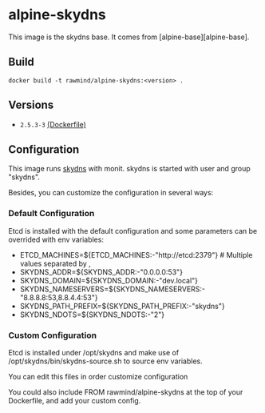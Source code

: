 alpine-skydns 
==============

This image is the skydns base. It comes from [alpine-base][alpine-base].

## Build

```
docker build -t rawmind/alpine-skydns:<version> .
```

## Versions

- `2.5.3-3` [(Dockerfile)](https://github.com/rawmind0/alpine-skydns/blob/2.5.3-3/Dockerfile)

## Configuration

This image runs [skydns][skydns] with monit. skydns is started with user and group "skydns".

Besides, you can customize the configuration in several ways:

### Default Configuration

Etcd is installed with the default configuration and some parameters can be overrided with env variables:

- ETCD_MACHINES=${ETCD_MACHINES:-"http://etcd:2379"}	# Multiple values separated by ,
- SKYDNS_ADDR=${SKYDNS_ADDR:-"0.0.0.0:53"}
- SKYDNS_DOMAIN=${SKYDNS_DOMAIN:-"dev.local"} 
- SKYDNS_NAMESERVERS=${SKYDNS_NAMESERVERS:-"8.8.8.8:53,8.8.4.4:53"} 
- SKYDNS_PATH_PREFIX=${SKYDNS_PATH_PREFIX:-"skydns"}
- SKYDNS_NDOTS=${SKYDNS_NDOTS:-"2"}


### Custom Configuration

Etcd is installed under /opt/skydns and make use of /opt/skydns/bin/skydns-source.sh to source env variables.

You can edit this files in order customize configuration

You could also include FROM rawmind/alpine-skydns at the top of your Dockerfile, and add your custom config.


[alpine-monit]: https://github.com/rawmind0/alpine-monit/
[skydns]: https://github.com/skynetservices/skydns

